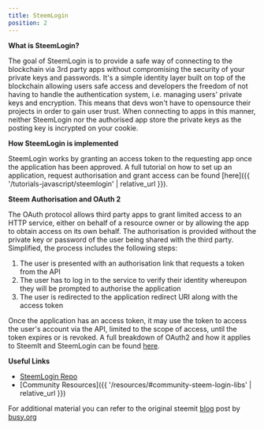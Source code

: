 ```yaml
---
title: SteemLogin
position: 2
---
```


**What is SteemLogin?**

The goal of SteemLogin is to provide a safe way of connecting to the blockchain via 3rd party apps without compromising the security of your private keys and passwords. It's a simple identity layer built on top of the blockchain allowing users safe access and developers the freedom of not having to handle the authentication system, i.e. managing users' private keys and encryption. This means that devs won't have to opensource their projects in order to gain user trust. When connecting to apps in this manner, neither SteemLogin nor the authorised app store the private keys as the posting key is incrypted on your cookie.


**How SteemLogin is implemented**

SteemLogin works by granting an access token to the requesting app once the application has been approved.
A full tutorial on how to set up an application, request authorisation and grant access can be found [here]({{ '/tutorials-javascript/steemlogin' | relative_url }}).

**Steem Authorisation and OAuth 2**

The OAuth protocol allows third party apps to grant limited access to an HTTP service, either on behalf of a resource owner or by allowing the app to obtain access on its own behalf. The authorisation is provided without the private key or password of the user being shared with the third party.
Simplified, the process includes the following steps:

1.  The user is presented with an authorisation link that requests a token from the API
2.  The user has to log in to the service to verify their identity whereupon they will be prompted to authorise the application
3.  The user is redirected to the application redirect URI along with the access token

Once the application has an access token, it may use the token to access the user's account via the API, limited to the scope of access, until the token expires or is revoked.
A full breakdown of OAuth2 and how it applies to SteemIt and SteemLogin can be found [here](https://github.com/steemit/steemlogin/wiki/OAuth-2#code-authorization-flow).

**Useful Links**

*   [SteemLogin Repo](https://github.com/steemit/steemlogin)
*   [Community Resources]({{ '/resources/#community-steem-login-libs' | relative_url }})


For additional material you can refer to the original steemit [blog](https://steemit.com/steemlogin/@busy.org/introducing-steemlogin-by-busy-identity-authentication-authorization-for-steem-blockchain-s-apps) post by [busy.org](https://busy.org/)
